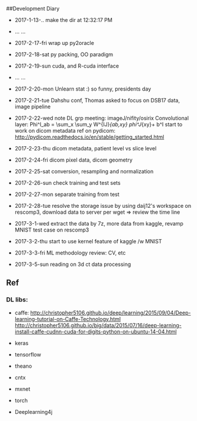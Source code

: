 ##Development Diary 
- 2017-1-13-.. make the dir at 12:32:17 PM
- ... ...
- 2017-2-17-fri wrap up py2oracle
- 2017-2-18-sat py packing, OO paradigm
- 2017-2-19-sun cuda, and R-cuda interface
- ... ...
- 2017-2-20-mon Unlearn stat :) so funny, presidents day
- 2017-2-21-tue Dahshu conf, Thomas asked to focus on DSB17 data, image pipeline
- 2017-2-22-wed note DL grp meeting: imageJ/nifity/osirix 
Convolutional layer:
Phi^I_ab = \sum_x \sum_y W^{IJ}_{ab,xy} phi^J_{xy}+ b^I
start to work on dicom metadata
ref on pydicom: http://pydicom.readthedocs.io/en/stable/getting_started.html
- 2017-2-23-thu dicom metadata, patient level vs slice level
- 2017-2-24-fri dicom pixel data, dicom geometry
- 2017-2-25-sat conversion, resampling and normalization 
- 2017-2-26-sun check training and test sets
- 2017-2-27-mon separate training from test
- 2017-2-28-tue resolve the storage issue by using daij12's workspace on rescomp3, download data to server per wget
=> review the time line
- 2017-3-1-wed extract the data by 7z, more data from kaggle, revamp MNIST test case on rescomp3 
- 2017-3-2-thu start to use kernel feature of kaggle /w MNIST
- 2017-3-3-fri ML methodology review: CV, etc

- 2017-3-5-sun reading on 3d ct data processing



## Ref

### DL libs:
- caffe: 
http://christopher5106.github.io/deep/learning/2015/09/04/Deep-learning-tutorial-on-Caffe-Technology.html
http://christopher5106.github.io/big/data/2015/07/16/deep-learning-install-caffe-cudnn-cuda-for-digits-python-on-ubuntu-14-04.html
- keras
- tensorflow
- theano

- cntx
- mxnet

- torch
- Deeplearning4j
